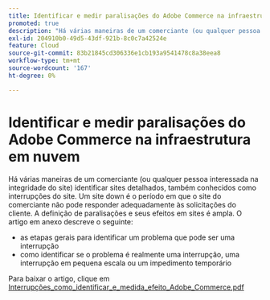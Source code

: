 ```yaml
---
title: Identificar e medir paralisações do Adobe Commerce na infraestrutura em nuvem
promoted: true
description: "Há várias maneiras de um comerciante (ou qualquer pessoa interessada na integridade do site) identificar sites inativos, também conhecidos como interrupções do site. Um site down é o período em que o site do comerciante não pode responder adequadamente às solicitações do cliente. A definição de paralisações e seus efeitos em sites é ampla. O artigo em anexo descreve o seguinte:"
exl-id: 204910b0-49d5-43df-921b-8c0c7a42524e
feature: Cloud
source-git-commit: 83b21845cd306336e1cb193a9541478c8a38eea8
workflow-type: tm+mt
source-wordcount: '167'
ht-degree: 0%

---
```


# Identificar e medir paralisações do Adobe Commerce na infraestrutura em nuvem

Há várias maneiras de um comerciante (ou qualquer pessoa interessada na integridade do site) identificar sites detalhados, também conhecidos como interrupções do site. Um site down é o período em que o site do comerciante não pode responder adequadamente às solicitações do cliente. A definição de paralisações e seus efeitos em sites é ampla. O artigo em anexo descreve o seguinte:

* as etapas gerais para identificar um problema que pode ser uma interrupção
* como identificar se o problema é realmente uma interrupção, uma interrupção em pequena escala ou um impedimento temporário

Para baixar o artigo, clique em [Interrupções_como_identificar_e_medida_efeito_Adobe_Commerce.pdf](assets/Outages_how_to_identify_and_measure_effect_Adobe_Commerce.pdf)
